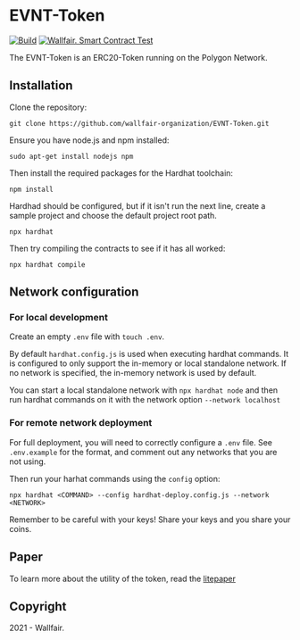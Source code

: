 # EVNT-Token
[![Build](https://github.com/wallfair-organization/EVNT-Token/actions/workflows/build.yml/badge.svg)](https://github.com/wallfair-organization/EVNT-Token/actions/workflows/build.yml)
[![Wallfair. Smart Contract Test](https://github.com/wallfair-organization/EVNT-Token/actions/workflows/pull_request.yml/badge.svg)](https://github.com/wallfair-organization/EVNT-Token/actions/workflows/pull_request.yml)

The EVNT-Token is an ERC20-Token running on the Polygon Network.

## Installation

Clone the repository:

`git clone https://github.com/wallfair-organization/EVNT-Token.git`

Ensure you have node.js and npm installed:

```
sudo apt-get install nodejs npm
```

Then install the required packages for the Hardhat toolchain:

`npm install`

Hardhad should be configured, but if it isn't run the next line, create a sample project
and choose the default project root path.

`npx hardhat`

Then try compiling the contracts to see if it has all worked:

`npx hardhat compile`

## Network configuration

### For local development 
Create an empty `.env` file with `touch .env`.

By default `hardhat.config.js` is used when executing hardhat commands. It is configured to only
support the in-memory or local standalone network. If no network is specified, the in-memory 
network is used by default.

You can start a local standalone network with `npx hardhat node` and then run hardhat commands 
on it with the network option `--network localhost`

### For remote network deployment

For full deployment, you will need to correctly configure a `.env` file. See `.env.example` for the format,
and comment out any networks that you are not using.

Then run your harhat commands using the `config` option:

`npx hardhat <COMMAND> --config hardhat-deploy.config.js --network <NETWORK>`

Remember to be careful with your keys! Share your keys and you share your coins.


## Paper
To learn more about the utility of the token, read the [litepaper](https://wallfair.io/static/media/wallfair-litepaper.00df42b3.pdf)

## Copyright 
2021 - Wallfair.
